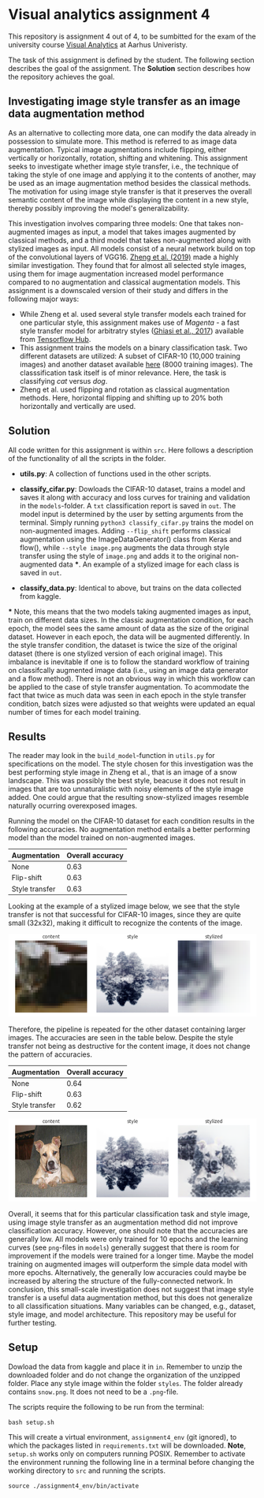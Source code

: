 # Visual analytics assignment 4
This repository is assignment 4 out of 4, to be sumbitted for the exam of the university course [Visual Analytics](https://kursuskatalog.au.dk/en/course/115695/Visual-Analytics) at Aarhus Univeristy.

The task of this assignment is defined by the student. The following section describes the goal of the assignment. The __Solution__ section describes how the repository achieves the goal.

## Investigating image style transfer as an image data augmentation method
As an alternative to collecting more data, one can modify the data already in possession to simulate more. This method is referred to as image data augmentation. Typical image augmentations include flipping, either vertically or horizontally, rotation, shifting and whitening. This assignment seeks to investigate whether image style transfer, i.e., the technique of taking the style of one image and applying it to the contents of another, may be used as an image augmentation method besides the classical methods. The motivation for using image style transfer is that it preserves the overall semantic content of the image while displaying the content in a new style, thereby possibly improving the model's generalizability. 

This investigation involves comparing three models: One that takes non-augmented images as input, a model that takes images augmented by classical methods, and a third model that takes non-augmented along with stylized images as input. All models consist of a neural network build on top of the convolutional layers of VGG16. [Zheng et al. (2019)](https://arxiv.org/abs/1909.01056) made a highly similar investigation. They found that for almost all selected style images, using them for image augmentation increased model performance compared to no augmentation and classical augmentation models. This assignment is a downscaled version of their study and differs in the following major ways:
- While Zheng et al. used several style transfer models each trained for one particular style, this assignment makes use of _Magenta_ - a fast style transfer model for arbitratry styles ([Ghiasi et al., 2017](https://arxiv.org/abs/1705.06830)) available from [Tensorflow Hub](https://www.tensorflow.org/hub/tutorials/tf2_arbitrary_image_stylization).
- This assignment trains the models on a binary classification task. Two different datasets are utilized: A subset of CIFAR-10 (10,000 training images) and another dataset available [here](https://www.kaggle.com/datasets/d4rklucif3r/cat-and-dogs) (8000 training images). The classsification task itself is of minor relevance. Here, the task is classifying _cat_ versus _dog_.
- Zheng et al. used flipping and rotation as classical augmentation methods. Here, horizontal flipping and shifting up to 20% both horizontally and vertically are used.

## Solution
All code written for this assignment is within ``src``. Here follows a description of the functionality of all the scripts in the folder.

- __utils.py__: A collection of functions used in the other scripts.

- __classify_cifar.py__: Dowloads the CIFAR-10 dataset, trains a model and saves it along with accuracy and loss curves for training and validation in the ``models``-folder. A ``txt`` classification report is saved in ``out``. The model input is determined by the user by setting arguments from the terminal. Simply running ``python3 classify_cifar.py`` trains the model on non-augmented images. Adding ``--flip_shift`` performs classical augmentation using the ImageDataGenerator() class from Keras and flow(), while ``--style image.png`` augments the data through style transfer using the style of ``image.png`` and adds it to the original non-augmented data __*__. An example of a stylized image for each class is saved in ``out``. 

- __classify_data.py__: Identical to above, but trains on the data collected from kaggle.

__\*__ Note, this means that the two models taking augmented images as input, train on different data sizes. In the classic augmentation condition, for each epoch, the model sees the same amount of data as the size of the original dataset. However in each epoch, the data will be augmented differently. In the style transfer condition, the dataset is twice the size of the original dataset (there is one stylized version of each original image). This imbalance is inevitable if one is to follow the standard workflow of training on classifcally augmented image data (i.e., using an image data generator and a flow method). There is not an obvious way in which this workflow can be applied to the case of style transfer augmentation. To acommodate the fact that twice as much data was seen in each epoch in the style transfer condition, batch sizes were adjusted so that weights were updated an equal number of times for each model training.

## Results
The reader may look in the ``build_model``-function in ``utils.py`` for specifications on the model. The style chosen for this investigation was the best performing style image in Zheng et al., that is an image of a snow landscape. This was possibly the best style, beacuse it does not result in images that are too unnaturalistic with noisy elements of the style image added. One could argue that the resulting snow-stylized images resemble naturally ocurring overexposed images. 

Running the model on the CIFAR-10 dataset for each condition results in the following accuracies. No augmentation method entails a better performing model than the model trained on non-augmented images.

|Augmentation|Overall accuracy|
|---|---|
|None|0.63|
|Flip-shift|0.63|
|Style transfer|0.63|

Looking at the example of a stylized image below, we see that the style transfer is not that successful for CIFAR-10 images, since they are quite small (32x32), making it difficult to recognize the contents of the image.

![](out/cifar_snow_cat.png)

Therefore, the pipeline is repeated for the other dataset containing larger images. The accuracies are seen in the table below. Despite the style transfer not being as destructive for the content image, it does not change the pattern of accuracies.

|Augmentation|Overall accuracy|
|---|---|
|None|0.64|
|Flip-shift|0.63|
|Style transfer|0.62|

![](out/snow_dog.png)

Overall, it seems that for this particular classification task and style image, using image style transfer as an augmentation method did not improve classification accuracy. However, one should note that the accuracies are generally low. All models were only trained for 10 epochs and the learning curves (see ``png``-files in ``models``) generally suggest that there is room for improvement if the models were trained for a longer time. Maybe the model training on augmented images will outperform the simple data model with more epochs. Alternatively, the generally low accuracies could maybe be increased by altering the structure of the fully-connected network. In conclusion, this small-scale investigation does not suggest that image style transfer is a useful data augmentation method, but this does not generalize to all classification situations. Many variables can be changed, e.g., dataset, style image, and model architecture. This repository may be useful for further testing.

## Setup
Dowload the data from kaggle and place it in ``in``. Remember to unzip the downloaded folder and do not change the organization of the unzipped folder. Place any style image within the folder ``styles``. The folder already contains ``snow.png``. It does not need to be a ``.png``-file.

The scripts require the following to be run from the terminal:

```shell
bash setup.sh
```

This will create a virtual environment, ```assignment4_env``` (git ignored), to which the packages listed in ```requirements.txt``` will be downloaded. __Note__, ```setup.sh``` works only on computers running POSIX. Remember to activate the environment running the following line in a terminal before changing the working directory to ```src``` and running the scripts.

```shell 
source ./assignment4_env/bin/activate
```